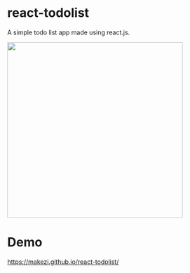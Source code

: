 # react-todolist

A simple todo list app made using react.js.

<img src="https://imgur.com/Gvu25Vw.jpg" height="400" />

# Demo

https://makezi.github.io/react-todolist/